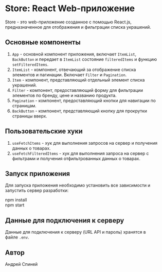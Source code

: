# Store: React Web-приложение

Store - это web-приложение созданное с помощью React.js, предназначенное для отображения и фильтрации списка украшений.

## Основные компоненты

1. `App` - основной компонент приложения, включает `ItemList`, `BackButton` и передает в `ItemList` состояние `filteredItems` и функцию `setFilteredItems`.
2. `ItemList` - компонент, отвечающий за отображение списка элементов и пагинации. Включает `Filter` и `Pagination`.
3. `Item` - компонент, представляющий отдельный элемент списка украшений.
4. `Filter` - компонент, предоставляющий форму для фильтрации элементов по бренду, цене и названию продукта.
5. `Pagination` - компонент, предоставляющий кнопки для навигации по страницам.
6. `BackButton` - компонент, представляющий кнопку для прокрутки страницы вверх.

## Пользовательские хуки

1. `useFetchItems` - хук для выполнения запросов на сервер и получения данных о товарах.
2. `useFetchFilteredItems` - хук для выполнения запроса на сервер с фильтрами и получения отфильтрованных данных о товарах.

## Запуск приложения

Для запуска приложения необходимо установить все зависимости и запустить сервер разработки:

npm install <br>
npm start


## Данные для подключения к серверу

Данные для подключения к серверу (URL API и пароль) хранятся в файле `.env`.

## Автор

Андрей Спиней
